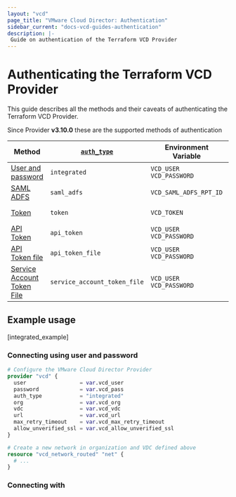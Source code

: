 ```yaml
---
layout: "vcd"
page_title: "VMware Cloud Director: Authentication"
sidebar_current: "docs-vcd-guides-authentication"
description: |-
 Guide on authentication of the Terraform VCD Provider
---
```


# Authenticating the Terraform VCD Provider

This guide describes all the methods and their caveats of authenticating the 
Terraform VCD Provider.

Since Provider **v3.10.0** these are the supported methods of authentication 

|Method|[`auth_type`][auth_type]|Environment Variable|Example|
|------|-----------|--------------------|-------|
|[User and password][userpassword]|`integrated`|`VCD_USER` `VCD_PASSWORD`|[Example][#connecting-as]|
|[SAML ADFS][saml]|`saml_adfs`|`VCD_SAML_ADFS_RPT_ID`|[Example][saml_example]|
|[Token][token]|`token`|`VCD_TOKEN`|[Example][token_example]|
|[API Token][api_token]|`api_token`|`VCD_USER` `VCD_PASSWORD`|[Example][api_token_example]|
|[API Token file][api_token_file]|`api_token_file`|`VCD_USER` `VCD_PASSWORD`|[Example][api_token_file_example]|
|[Service Account Token File][sa_token_file]|`service_account_token_file`|`VCD_USER` `VCD_PASSWORD`|[Example][sa_token_file_example]|

## Example usage

[integrated_example]
### Connecting using user and password

```terraform
# Configure the VMware Cloud Director Provider
provider "vcd" {
  user                 = var.vcd_user
  password             = var.vcd_pass
  auth_type            = "integrated"
  org                  = var.vcd_org
  vdc                  = var.vcd_vdc
  url                  = var.vcd_url
  max_retry_timeout    = var.vcd_max_retry_timeout
  allow_unverified_ssl = var.vcd_allow_unverified_ssl
}

# Create a new network in organization and VDC defined above
resource "vcd_network_routed" "net" {
  # ...
}
```

### Connecting with


[auth_type]: /providers/vmware/vcd/latest/docs#auth_type
[userpassword]: /providers/vmware/vcd/latest/docs#user
[saml]: /providers/vmware/vcd/latest/docs#saml_adfs_rpt_id
[token]: /providers/vmware/vcd/latest/docs#token
[api_token]: /providers/vmware/vcd/latest/docs#api_token
[api_token_file]: /providers/vmware/vcd/latest/docs#api_token_file
[sa_token_file]: /providers/vmware/vcd/latest/docs#service_account_token_file










